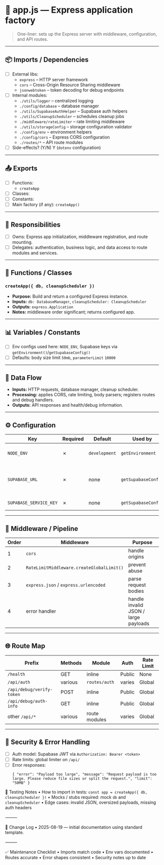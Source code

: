# 📄 app.js — Express application factory

> One-liner: sets up the Express server with middleware, configuration, and API routes.

---

## 📦 Imports / Dependencies
- [ ] External libs:
  - `express` – HTTP server framework
  - `cors` – Cross-Origin Resource Sharing middleware
  - `jsonwebtoken` – token decoding for debug endpoints
- [ ] Internal modules:
  - `./utils/logger` – centralized logging
  - `./config/database` – database manager
  - `./utils/SupabaseAuthHelper` – Supabase auth helpers
  - `./utils/CleanupScheduler` – schedules cleanup jobs
  - `./middleware/rateLimiter` – rate limiting middleware
  - `./utils/storageConfig` – storage configuration validator
  - `./config/env` – environment helpers
  - `./config/cors` – Express CORS configuration
  - `./routes/*` – API route modules
- [ ] Side-effects? (Y/N) Y (`dotenv` configuration)

---

## 📤 Exports
- [ ] Functions:
  - `createApp`
- [ ] Classes:
- [ ] Constants:
- [ ] Main factory (if any): `createApp()`

---

## 🧠 Responsibilities
- [ ] Owns: Express app initialization, middleware registration, and route mounting.
- [ ] Delegates: authentication, business logic, and data access to route modules and services.

---

## 🔧 Functions / Classes
### `createApp({ db, cleanupScheduler })`
- **Purpose:** Build and return a configured Express instance.
- **Inputs:** `db: DatabaseManager`, `cleanupScheduler: CleanupScheduler`
- **Outputs:** `express.Application`
- **Notes:** middleware order significant; returns configured app.

---

## 📊 Variables / Constants
- [ ] Env configs used here: `NODE_ENV`, Supabase keys via `getEnvironment()`/`getSupabaseConfig()`
- [ ] Defaults: body size limit `50mb`, `parameterLimit` `10000`

---

## 🔄 Data Flow
- **Inputs:** HTTP requests, database manager, cleanup scheduler.
- **Processing:** applies CORS, rate limiting, body parsers; registers routes and debug handlers.
- **Outputs:** API responses and health/debug information.

---

## ⚙️ Configuration
| Key | Required | Default | Used by | Notes |
|-----|----------|---------|---------|-------|
| `NODE_ENV` | ✗ | `development` | `getEnvironment` | toggles dev logging |
| `SUPABASE_URL` | ✗ | none | `getSupabaseConfig` | used for debug auth info |
| `SUPABASE_SERVICE_KEY` | ✗ | none | `getSupabaseConfig` | verifies tokens |

---

## 🧰 Middleware / Pipeline
| Order | Middleware | Purpose |
|-------|------------|---------|
| 1 | `cors` | handle origins |
| 2 | `RateLimitMiddleware.createGlobalLimit()` | prevent abuse |
| 3 | `express.json` / `express.urlencoded` | parse request bodies |
| 4 | error handler | handle invalid JSON / large payloads |

---

## 🌐 Route Map
| Prefix | Methods | Module | Auth | Rate Limit |
|--------|---------|--------|------|------------|
| `/health` | GET | inline | Public | None |
| `/api/auth` | various | `routes/auth` | varies | Global |
| `/api/debug/verify-token` | POST | inline | Public | Global |
| `/api/debug/auth-info` | GET | inline | Public | Global |
| other `/api/*` | various | route modules | varies | Global |

---

## 🔐 Security & Error Handling
- [ ] Auth model: Supabase JWT via `Authorization: Bearer <token>`
- [ ] Rate limits: global limiter on `/api/`
- [ ] Error responses:
  ```jsonc
  { "error": "Payload too large", "message": "Request payload is too large. Please reduce file sizes or split the request.", "limit": "50MB" }
  ```

🧪 Testing Notes
• How to import in tests: `const app = createApp({ db, cleanupScheduler })`
• Mocks / stubs required: mock `db` and `cleanupScheduler`
• Edge cases: invalid JSON, oversized payloads, missing auth headers

⸻

📝 Change Log
• 2025-08-19 — initial documentation using standard template.

⸻

✅ Maintenance Checklist
• Imports match code
• Env vars documented
• Routes accurate
• Error shapes consistent
• Security notes up to date
